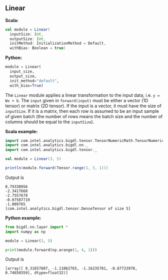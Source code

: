 ## Linear ##

**Scala:**
```scala
val module = Linear(
  inputSize: Int,
  outputSize: Int,
  initMethod: InitializationMethod = Default,
  withBias: Boolean = true)
```
**Python:**
```python
module = Linear(
  input_size,
  output_size,
  init_method="default",
  with_bias=True)
```

The `Linear` module applies a linear transformation to the input data,
i.e. `y = Wx + b`. The `input` given in `forward(input)` must be either
a vector (1D tensor) or matrix (2D tensor). If the input is a vector, it must
have the size of `inputSize`. If it is a matrix, then each row is assumed to be
an input sample of given batch (the number of rows means the batch size and
the number of columns should be equal to the `inputSize`).

**Scala example:**
```scala
import com.intel.analytics.bigdl.tensor.TensorNumericMath.TensorNumeric.NumericFloat
import com.intel.analytics.bigdl.nn._
import com.intel.analytics.bigdl.tensor._

val module = Linear(3, 5)

println(module.forward(Tensor.range(1, 3, 1)))
```
Output is
```com.intel.analytics.bigdl.tensor.Tensor[Float] =
0.79338956
-2.3417668
-2.7557678
-0.07507719
-1.009765
[com.intel.analytics.bigdl.tensor.DenseTensor of size 5]
```

**Python example:**
```python
from bigdl.nn.layer import *
import numpy as np

module = Linear(3, 5)

print(module.forward(np.arange(1, 4, 1)))
```
Output is
```
[array([ 0.31657887, -1.11062765, -1.16235781, -0.67723978,  0.74650359], dtype=float32)]
```
